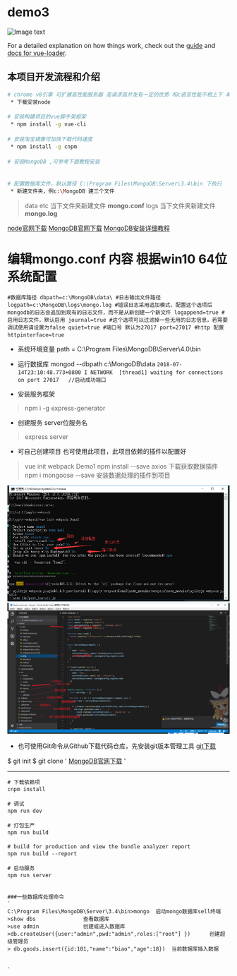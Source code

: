 # demo3
![Image text](https://github.com/lubiao87/vue-node-mongodb/blob/master/src/assets/index.png)

For a detailed explanation on how things work, check out the [guide](http://vuejs-templates.github.io/webpack/) and [docs for vue-loader](http://vuejs.github.io/vue-loader).


## 本项目开发流程和介绍

```bash
# chrome v8引擎 可扩展高性能服务器 高请求高并发有一定的优势 和c语言性能不相上下 单线程 js开发后端服务 非阻塞io  common规范
 * 下载安装node 

# 安装构建项目的vue脚手架框架
 * npm install -g vue-cli 

# 安装淘宝镜像可加快下载代码速度 
 * npm install -g cnpm

# 安装MongoDB ,可参考下面教程安装
 

# 配置数据库文件，默认路径 C:\Program Files\MongoDB\Server\3.4\bin 下执行
 * 新建文件夹，例c:\MongoDB 建三个文件
 ```
   > data
   > etc   当下文件夹新建文件 **mongo.conf**
   > logs  当下文件夹新建文件 **mongo.log**

[node官网下载](http://nodejs.cn/download/)
[MongoDB官网下载]( https://www.mongodb.com/download-center#community)
 [MongoDB安装详细教程]( https://www.cnblogs.com/jacksoft/p/6910709.html)

# 编辑mongo.conf 内容 根据win10 64位系统配置
`
    #数据库路径
    dbpath=c:\MongoDB\data\
    #日志输出文件路径
    logpath=c:\MongoDB\logs\mongo.log
    #错误日志采用追加模式，配置这个选项后mongodb的日志会追加到现有的日志文件，而不是从新创建一个新文件
    logappend=true
    #启用日志文件，默认启用
    journal=true
    #这个选项可以过滤掉一些无用的日志信息，若需要调试使用请设置为false
    quiet=true
    #端口号 默认为27017
    port=27017
    #http 配置
    httpinterface=true
`

 * 系统环境变量
  path = C:\Program Files\MongoDB\Server\4.0\bin

 * 运行数据库 
  mongod --dbpath c:\MongoDB\data 
`
2018-07-14T23:10:48.773+0800 I NETWORK  [thread1] waiting for connections on port 27017   //启动成功端口
`
 * 安装服务框架
  > npm i -g express-generator

 * 创建服务 server位服务名
 > express server

 * 可自己创建项目 也可使用此项目，此项目依赖的插件以配置好
  > vue init webpack Demo1 
  > npm install --save axios			下载获取数据插件
  > npm i mongoose --save				安装数据处理的插件到项目



  ![Image text](https://github.com/lubiao87/img/blob/master/v2.png)
  ![Image text](https://github.com/lubiao87/img/blob/master/v3.png)

  
 * 也可使用Git命令从Github下载代码仓库，先安装git版本管理工具
   [git下载]( https://gitforwindows.org/)

  $ git init
  $ git clone ' [MongoDB官网下载](https://github.com/lubiao87/vue-node-mongodb.git) '

***
    # 下载依赖项
    cnpm install

    # 调试
    npm run dev

    # 打包生产
    npm run build

    # build for production and view the bundle analyzer report
    npm run build --report

    # 启动服务
    npm run server


    ###一些数据库处理命令
    `
    C:\Program Files\MongoDB\Server\3.4\bin>mongo  启动mongo数据库sell终端	
    >show dbs 				查看数据库   
    >use admin              创建或进入数据库  	
    >db.createUser({user:"admin",pwd:"admin",roles:["root"] })		创建超级管理员					
    > db.goods.insert({id:101,"name":"biao","age":18})	当前数据库插入数据	   	
    

    `


